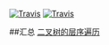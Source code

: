 
[![Travis](https://img.shields.io/badge/language-C-red.svg)](https://developer.apple.com/.md)
[![Travis](https://img.shields.io/badge/language-Go-yellow.svg)](https://developer.apple.com/.md)

##汇总
[二叉树的层序遍历](https://github.com/LinkeLinux/LeetcodeLeetcode-题解-二叉树.md)

